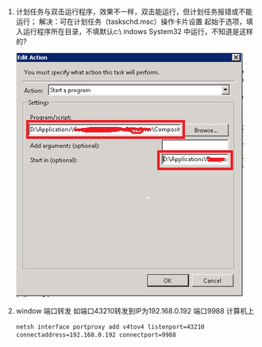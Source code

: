 1. 计划任务与双击运行程序，效果不一样，双击能运行，但计划任务报错或不能运行；
   解决：可在计划任务（taskschd.msc）操作卡片设置 起始于选项，填入运行程序所在目录，不填默认c:\\ indows System32 中运行，不知道是这样的?

      ![计划任务配置运行程序所在目录](img/698886-20180927160402810-1638623695.png)

2. window 端口转发
   如端口43210转发到IP为192.168.0.192 端口9988 计算机上

   ````shell
   netsh interface portproxy add v4tov4 listenport=43210 connectaddress=192.168.0.192 connectport=9988
   ````



